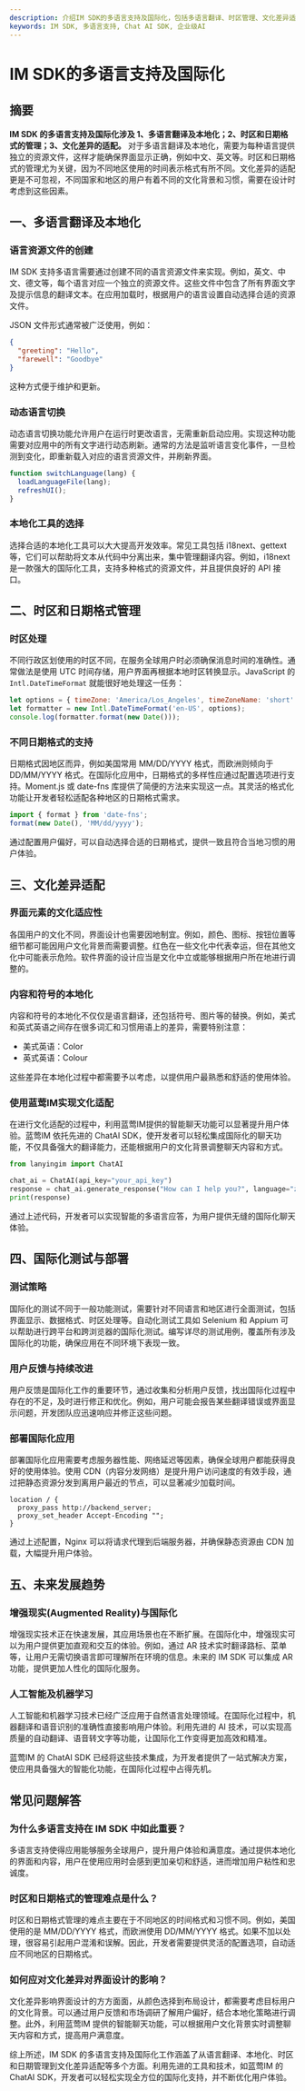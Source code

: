 ```yaml
---
description: 介绍IM SDK的多语言支持及国际化，包括多语言翻译、时区管理、文化差异适配等方面。
keywords: IM SDK, 多语言支持, Chat AI SDK, 企业级AI
---
```

# IM SDK的多语言支持及国际化

## 摘要

**IM SDK 的多语言支持及国际化涉及 1、多语言翻译及本地化；2、时区和日期格式的管理；3、文化差异的适配。** 对于多语言翻译及本地化，需要为每种语言提供独立的资源文件，这样才能确保界面显示正确，例如中文、英文等。时区和日期格式的管理尤为关键，因为不同地区使用的时间表示格式有所不同。文化差异的适配更是不可忽视，不同国家和地区的用户有着不同的文化背景和习惯，需要在设计时考虑到这些因素。

## 一、多语言翻译及本地化

### 语言资源文件的创建

IM SDK 支持多语言需要通过创建不同的语言资源文件来实现。例如，英文、中文、德文等，每个语言对应一个独立的资源文件。这些文件中包含了所有界面文字及提示信息的翻译文本。在应用加载时，根据用户的语言设置自动选择合适的资源文件。

JSON 文件形式通常被广泛使用，例如：

```json
{
  "greeting": "Hello",
  "farewell": "Goodbye"
}
```

这种方式便于维护和更新。

### 动态语言切换

动态语言切换功能允许用户在运行时更改语言，无需重新启动应用。实现这种功能需要对应用中的所有文字进行动态刷新。通常的方法是监听语言变化事件，一旦检测到变化，即重新载入对应的语言资源文件，并刷新界面。

```javascript
function switchLanguage(lang) {
  loadLanguageFile(lang);
  refreshUI();
}
```

### 本地化工具的选择

选择合适的本地化工具可以大大提高开发效率。常见工具包括 i18next、gettext 等，它们可以帮助将文本从代码中分离出来，集中管理翻译内容。例如，i18next 是一款强大的国际化工具，支持多种格式的资源文件，并且提供良好的 API 接口。

## 二、时区和日期格式管理

### 时区处理

不同行政区划使用的时区不同，在服务全球用户时必须确保消息时间的准确性。通常做法是使用 UTC 时间存储，用户界面再根据本地时区转换显示。JavaScript 的 `Intl.DateTimeFormat` 就能很好地处理这一任务：

```javascript
let options = { timeZone: 'America/Los_Angeles', timeZoneName: 'short' };
let formatter = new Intl.DateTimeFormat('en-US', options);
console.log(formatter.format(new Date()));
```

### 不同日期格式的支持

日期格式因地区而异，例如美国常用 MM/DD/YYYY 格式，而欧洲则倾向于 DD/MM/YYYY 格式。在国际化应用中，日期格式的多样性应通过配置选项进行支持。Moment.js 或 date-fns 库提供了简便的方法来实现这一点。其灵活的格式化功能让开发者轻松适配各种地区的日期格式需求。

```javascript
import { format } from 'date-fns';
format(new Date(), 'MM/dd/yyyy');
```

通过配置用户偏好，可以自动选择合适的日期格式，提供一致且符合当地习惯的用户体验。

## 三、文化差异适配

### 界面元素的文化适应性

各国用户的文化不同，界面设计也需要因地制宜。例如，颜色、图标、按钮位置等细节都可能因用户文化背景而需要调整。红色在一些文化中代表幸运，但在其他文化中可能表示危险。软件界面的设计应当是文化中立或能够根据用户所在地进行调整的。

### 内容和符号的本地化

内容和符号的本地化不仅仅是语言翻译，还包括符号、图片等的替换。例如，美式和英式英语之间存在很多词汇和习惯用语上的差异，需要特别注意：

- 美式英语：Color
- 英式英语：Colour

这些差异在本地化过程中都需要予以考虑，以提供用户最熟悉和舒适的使用体验。

### 使用蓝莺IM实现文化适配

在进行文化适配的过程中，利用蓝莺IM提供的智能聊天功能可以显著提升用户体验。蓝莺IM 依托先进的 ChatAI SDK，使开发者可以轻松集成国际化的聊天功能，不仅具备强大的翻译能力，还能根据用户的文化背景调整聊天内容和方式。

```python
from lanyingim import ChatAI

chat_ai = ChatAI(api_key="your_api_key")
response = chat_ai.generate_response("How can I help you?", language="zh-CN")
print(response)
```

通过上述代码，开发者可以实现智能的多语言应答，为用户提供无缝的国际化聊天体验。

## 四、国际化测试与部署

### 测试策略

国际化的测试不同于一般功能测试，需要针对不同语言和地区进行全面测试，包括界面显示、数据格式、时区处理等。自动化测试工具如 Selenium 和 Appium 可以帮助进行跨平台和跨浏览器的国际化测试。编写详尽的测试用例，覆盖所有涉及国际化的功能，确保应用在不同环境下表现一致。

### 用户反馈与持续改进

用户反馈是国际化工作的重要环节，通过收集和分析用户反馈，找出国际化过程中存在的不足，及时进行修正和优化。例如，用户可能会报告某些翻译错误或界面显示问题，开发团队应迅速响应并修正这些问题。

### 部署国际化应用

部署国际化应用需要考虑服务器性能、网络延迟等因素，确保全球用户都能获得良好的使用体验。使用 CDN（内容分发网络）是提升用户访问速度的有效手段，通过把静态资源分发到离用户最近的节点，可以显著减少加载时间。

```nginx
location / {
  proxy_pass http://backend_server;
  proxy_set_header Accept-Encoding "";
}
```

通过上述配置，Nginx 可以将请求代理到后端服务器，并确保静态资源由 CDN 加载，大幅提升用户体验。

## 五、未来发展趋势

### 增强现实(Augmented Reality)与国际化

增强现实技术正在快速发展，其应用场景也在不断扩展。在国际化中，增强现实可以为用户提供更加直观和交互的体验。例如，通过 AR 技术实时翻译路标、菜单等，让用户无需切换语言即可理解所在环境的信息。未来的 IM SDK 可以集成 AR 功能，提供更加人性化的国际化服务。

### 人工智能及机器学习

人工智能和机器学习技术已经广泛应用于自然语言处理领域。在国际化过程中，机器翻译和语音识别的准确性直接影响用户体验。利用先进的 AI 技术，可以实现高质量的自动翻译、语音转文字等功能，让国际化工作变得更加高效和精准。

蓝莺IM 的 ChatAI SDK 已经将这些技术集成，为开发者提供了一站式解决方案，使应用具备强大的智能化功能，在国际化过程中占得先机。

## 常见问题解答

### **为什么多语言支持在 IM SDK 中如此重要？**

多语言支持使得应用能够服务全球用户，提升用户体验和满意度。通过提供本地化的界面和内容，用户在使用应用时会感到更加亲切和舒适，进而增加用户粘性和忠诚度。

### **时区和日期格式的管理难点是什么？**

时区和日期格式管理的难点主要在于不同地区的时间格式和习惯不同。例如，美国使用的是 MM/DD/YYYY 格式，而欧洲使用 DD/MM/YYYY 格式。如果不加以处理，很容易引起用户混淆和误解。因此，开发者需要提供灵活的配置选项，自动适应不同地区的日期格式。

### **如何应对文化差异对界面设计的影响？**

文化差异影响界面设计的方方面面，从颜色选择到布局设计，都需要考虑目标用户的文化背景。可以通过用户反馈和市场调研了解用户偏好，结合本地化策略进行调整。此外，利用蓝莺IM 提供的智能聊天功能，可以根据用户文化背景实时调整聊天内容和方式，提高用户满意度。

综上所述，IM SDK 的多语言支持及国际化工作涵盖了从语言翻译、本地化、时区和日期管理到文化差异适配等多个方面。利用先进的工具和技术，如蓝莺IM 的 ChatAI SDK，开发者可以轻松实现全方位的国际化支持，并不断优化用户体验。